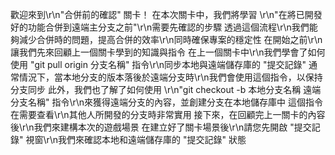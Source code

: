 歡迎來到\r\n"合併前的確認" 關卡！
在本次關卡中，我們將學習 \r\n"在將已開發好的功能合併到遠端主分支之前"\r\n需要先確認的步驟
透過這個流程\r\n我們能夠減少合併時的問題，提高合併的效率\r\n同時確保專案的穩定性
在開始之前\r\n讓我們先來回顧上一個關卡學到的知識與指令
在上一個關卡中\r\n我們學會了如何使用 "git pull origin 分支名稱" 指令\r\n同步本地與遠端儲存庫的 "提交記錄"
通常情況下，當本地分支的版本落後於遠端分支時\r\n我們會使用這個指令，以保持分支同步
此外，我們也了解了如何使用 \r\n"git checkout -b 本地分支名稱 遠端分支名稱" 指令\r\n來獲得遠端分支的內容，並創建分支在本地儲存庫中
這個指令在需要查看\r\n其他人所開發的分支時非常實用
接下來，在回顧完上一關卡的內容後\r\n我們來建構本次的遊戲場景
在建立好了關卡場景後\r\n請您先開啟 "提交記錄" 視窗\r\n我們來確認本地和遠端儲存庫的 "提交記錄" 狀態